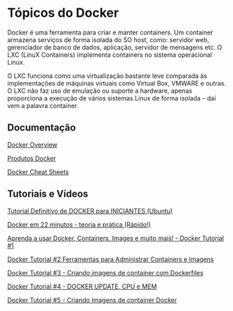 
# Tópicos do Docker

Docker é uma ferramenta para criar e manter containers. Um container armazena serviços de forma isolada do SO host, como: servidor web, gerenciador de banco de dados, aplicação, servidor de mensagens etc. O LXC (LinuX Containers) implementa containers no sistema operacional Linux.  

O LXC funciona como uma virtualização bastante leve comparada às implementações de máquinas virtuais como Virtual Box, VMWARE e outras. O LXC não faz uso de emulação ou suporte a hardware, apenas proporciona a execução de vários sistemas Linux de forma isolada – daí vem a palavra container.

## Documentação

[Docker Overview](https://docs.docker.com/engine/docker-overview/)

[Produtos Docker](https://www.docker.com/get-started)

[Docker Cheat Sheets](https://cheatography.com/tag/docker/) 
  
## Tutoriais e Vídeos

[Tutorial Definitivo de DOCKER para INICIANTES (Ubuntu)](https://www.youtube.com/watch?v=bsGkIKP1OZ4)

[Docker em 22 minutos - teoria e prática (Rápido!)](https://www.youtube.com/watch?v=Kzcz-EVKBEQ)

[Aprenda a usar Docker, Containers, Images e muito mais! - Docker Tutorial #1](https://www.youtube.com/watch?v=0cDj7citEjE)

[Docker Tutorial #2 Ferramentas para Administrar Containers e Imagens](https://www.youtube.com/watch?v=8V2Q8FPjALA&t=72s)

[Docker Tutorial #3 - Criando imagens de container com Dockerfiles](https://www.youtube.com/watch?v=pf7-3jHXEz0)

[Docker Tutorial #4 - DOCKER UPDATE, CPU e MEM](https://www.youtube.com/watch?v=-ah2h-iEx5g)

[Docker Tutorial #5 - Criando Imagens de container Docker](https://www.youtube.com/watch?v=Gd5zPJb5iv0)
  


  